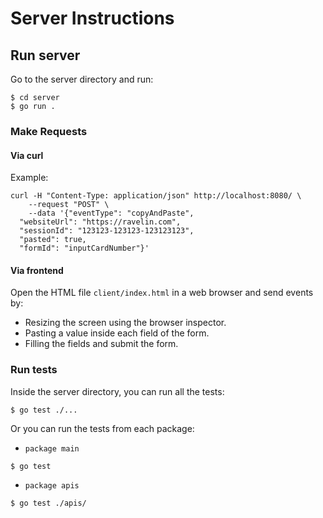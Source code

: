 Server Instructions
=================

## Run server
Go to the server directory and run:
```terminal
$ cd server
$ go run .
```

### Make Requests

#### Via curl
Example:
```terminal
curl -H "Content-Type: application/json" http://localhost:8080/ \
    --request "POST" \
    --data '{"eventType": "copyAndPaste",
  "websiteUrl": "https://ravelin.com",
  "sessionId": "123123-123123-123123123",
  "pasted": true,
  "formId": "inputCardNumber"}'
```
#### Via frontend
Open the HTML file `client/index.html` in a web browser and send events by:
- Resizing the screen using the browser inspector.
- Pasting a value inside each field of the form.
- Filling the fields and submit the form.

### Run tests
Inside the server directory, you can run all the tests:
```terminal
$ go test ./...
```

Or you can run the tests from each package:

- `package main`
```terminal
$ go test
```

- `package apis`
```terminal
$ go test ./apis/
```
